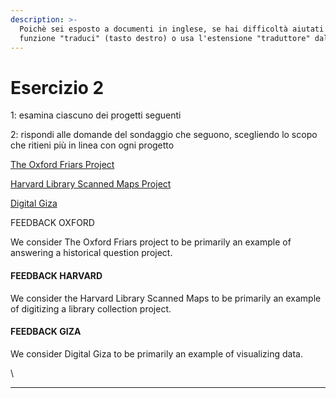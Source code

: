 ```yaml
---
description: >-
  Poichè sei esposto a documenti in inglese, se hai difficoltà aiutati  con la
  funzione "traduci" (tasto destro) o usa l'estensione "traduttore" dal browser.
---
```


# Esercizio 2

1: esamina ciascuno dei progetti seguenti

2: rispondi alle domande del sondaggio che seguono, scegliendo lo scopo che ritieni più in linea con ogni progetto&#x20;

[The Oxford Friars Project](https://oxfordfriars.wordpress.ncsu.edu)

[Harvard Library Scanned Maps Project](https://library.harvard.edu/collections/scanned-maps)

[Digital Giza](http://giza.fas.harvard.edu)&#x20;



FEEDBACK OXFORD

We consider The Oxford Friars project to be primarily an example of answering a historical question project.&#x20;

#### FEEDBACK HARVARD

We consider the Harvard Library Scanned Maps to be primarily an example of digitizing a library collection project.

#### FEEDBACK GIZA

We consider Digital Giza to be primarily an example of visualizing data.

\




***
